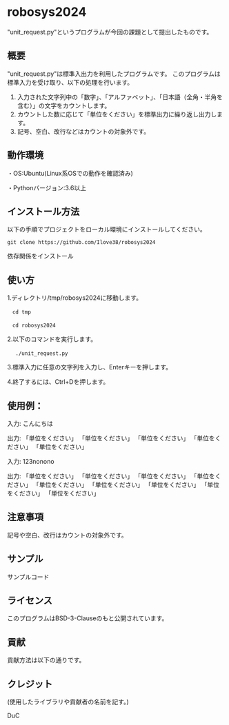 # robosys2024

"unit_request.py"というプログラムが今回の課題として提出したものです。

## 概要
 "unit_request.py"は標準入出力を利用したプログラムです。
 このプログラムは標準入力を受け取り、以下の処理を行います。
 1. 入力された文字列中の「数字」、「アルファベット」、「日本語（全角・半角を含む）」の文字をカウントします。
 2. カウントした数に応じて「単位をください」を標準出力に繰り返し出力します。
 3. 記号、空白、改行などはカウントの対象外です。

## 動作環境

・OS:Ubuntu(Linux系OSでの動作を確認済み)

・Pythonバージョン:3.6以上

## インストール方法

以下の手順でプロジェクトをローカル環境にインストールしてください。

```
git clone https://github.com/Ilove38/robosys2024
```

依存関係をインストール


## 使い方
 1.ディレクトリ/tmp/robosys2024に移動します。

```
　cd tmp

　cd robosys2024
```
 
 2.以下のコマンドを実行します。

```
　 ./unit_request.py
```

 3.標準入力に任意の文字列を入力し、Enterキーを押します。

 4.終了するには、Ctrl+Dを押します。



## 使用例：

  入力: こんにちは

  出力: 「単位をください」 「単位をください」 「単位をください」 「単位をください」 「単位をください」

 
 入力: 123nonono

 出力: 「単位をください」 「単位をください」 「単位をください」 「単位をください」 「単位をください」 「単位をください」 「単位をください」 「単位をください」 「単位をください」                                                             
## 注意事項
記号や空白、改行はカウントの対象外です。

## サンプル
サンプルコード

## ライセンス
このプログラムはBSD-3-Clauseのもと公開されています。

## 貢献
貢献方法は以下の通りです。

## クレジット
(使用したライブラリや貢献者の名前を記す。)


DuC
